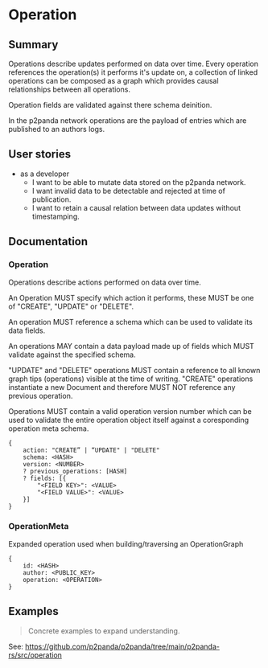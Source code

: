 # Operation

## Summary

Operations describe updates performed on data over time. Every operation references the operation(s) it performs it's update on, a collection of linked operations can be composed as a graph which provides causal relationships between all operations.

Operation fields are validated against there schema deinition.

In the p2panda network operations are the payload of entries which are published to an authors logs.

## User stories

- as a developer
  - I want to be able to mutate data stored on the p2panda network.
  - I want invalid data to be detectable and rejected at time of publication.
  - I want to retain a causal relation between data updates without timestamping.

## Documentation

### Operation

Operations describe actions performed on data over time.

An Operation MUST specify which action it performs, these MUST be one of "CREATE", "UPDATE" or "DELETE".

An operation MUST reference a schema which can be used to validate its data fields.

An operations MAY contain a data payload made up of fields which MUST validate against the specified schema.

"UPDATE" and "DELETE" operations MUST contain a reference to all known graph tips (operations) visible at the time of writing. "CREATE" operations instantiate a new Document and therefore MUST NOT reference any previous operation.

Operations MUST contain a valid operation version number which can be used to validate the entire operation object itself against a coresponding operation meta schema.

```
{
    action: "CREATE” | “UPDATE" | "DELETE"
    schema: <HASH>
    version: <NUMBER>
    ? previous_operations: [HASH]
    ? fields: [{
        "<FIELD KEY>": <VALUE>
        "<FIELD VALUE>": <VALUE>
    }]
}

```

### OperationMeta

Expanded operation used when building/traversing an OperationGraph

```
{
    id: <HASH>
    author: <PUBLIC_KEY>
    operation: <OPERATION>
}
```

## Examples

> Concrete examples to expand understanding.

See: https://github.com/p2panda/p2panda/tree/main/p2panda-rs/src/operation
